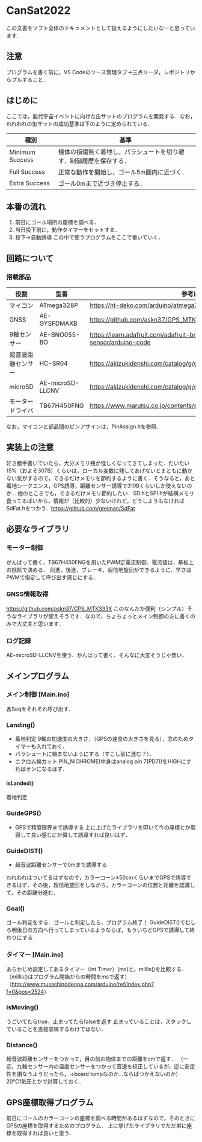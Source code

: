 # CanSat2022

この文書をソフト全体のドキュメントとして扱えるようにしたいなーと思っています．

## 注意
プログラムを書く前に，VS Codeのソース管理タブ→三点リーダ，レポジトリからプルすること．

## はじめに

ここでは，能代宇宙イベントに向けた缶サットのプログラムを開発する．なお，われわれの缶サットの成功基準は下のように定められている．

| 種別 | 基準 |
| ---- | ---- |
| Minimum Success | 機体の損傷無く着地し，パラシュートを切り離す．制御履歴を保存する． |
| Full Success | 正常な動作を開始し，ゴール5m圏内に近づく． |
| Extra Success | ゴール0mまで近づき停止する． |

## 本番の流れ

1. 前日にゴール場所の座標を調べる．
1. 当日投下前に，動作タイマーをセットする．
1. 投下→自動誘導
この中で使うプログラムをここで書いていく．

## 回路について

### 搭載部品

| 役割 | 型番 | 参考になるサイト |
| --- | --- | --- |
| マイコン | ATmega328P | <https://ht-deko.com/arduino/atmega328p.html> |
| GNSS | AE-GYSFDMAXB | <https://github.com/askn37/GPS_MTK333X> |
| 9軸センサー | AE-BNO055-BO | <https://learn.adafruit.com/adafruit-bno055-absolute-orientation-sensor/arduino-code> |
| 超音波距離センサー | HC-SR04 | <https://akizukidenshi.com/catalog/g/gM-11009/> |
| microSD | AE-microSD-LLCNV | <https://akizukidenshi.com/catalog/g/gK-14015/> |
| モータードライバ | TB67H450FNG | <https://www.marutsu.co.jp/contents/shop/marutsu/datasheet/TB67H450FNG.pdf> |

なお，マイコンと部品間のピンアサインは，PinAssign.hを参照．

## 実装上の注意

好き勝手書いていたら，大分メモリ残が怪しくなってきてしまった．だいたい15%（およそ307B）くらいは，ローカル変数に残してあげないとまともに動かない気がするので，できるだけメモリを節約するように書く．そうなると，あと着地シークエンス，GPS誘導，距離センサー誘導で319Bくらいしか使えないのか…
他のところでも，できるだけメモリ節約したい．SD.hとSPI.hが結構メモリ食ってるぽいから，情報が（比較的）少ないけれど，どうしようもなければSdFat.hをつかう．<https://github.com/greiman/SdFat>

## 必要なライブラリ

### モーター制御

がんばって書く，TB67H450FNGを用いたPWM定電流制御．電流値は，基板上の抵抗で決める．
前進，後進，ブレーキ，超信地旋回ができるように．早さはPWMで指定して呼び出す感じにする．

### GNSS情報取得

<https://github.com/askn37/GPS_MTK333X>
このなんだか便利（シンプル）そうなライブラリが使えそうです．なので，ちょちょっとメイン制御の方に書くのみで大丈夫と思います．

### ログ記録

AE-microSD-LLCNVを使う．がんばって書く．そんなに大変そうじゃ無い．

## メインプログラム

### メイン制御 [Main.ino]

各Seqをそれぞれ呼び出す．

### Landing()

- 着地判定
9軸の加速度の大きさ，（GPSの速度の大きさを見る），念のためタイマーも入れておく．
- パラシュートに絡まないようにする（すこし前に進む？）．
- ニクロム線カット
PIN_NICHROME(中身はanalog pin 7(PD7))をHIGHにすればオンになるはず．

#### isLanded()

着地判定

### GuideGPS()

- GPSで精度限界まで誘導する
上に上げたライブラリを叩いて今の座標とか取得して良い感じに計算して誘導すれば良いはず．

### GuideDIST()

- 超音波距離センサーで0mまで誘導する

われわれはついてるはずなので，カラーコーン±50cmくらいまでGPSで誘導できるはず．その後，超信地旋回をしながら，カラーコーンの位置と距離を認識して，その距離分進む．

### Goal()

ゴール判定をする．ゴールと判定したら，プログラム終了！
GuideDIST()でむしろ明後日の方向へ行ってしまっているようならば，もういちどGPSで誘導して終わりにする．

### タイマー [Main.ino]

あらかじめ設定してあるタイマー（int Timer）(ms)と，millis()を比較する．
（millis()はプログラム開始からの時間をmsで返す）（<http://www.musashinodenpa.com/arduino/ref/index.php?f=0&pos=2524>）

### isMoving()

うごいてたらtrue，止まってたらfalseを返す
止まっていることは，スタックしていることを直接意味するわけではない．

### Distance()

超音波距離センサーをつかって，目の前の物体までの距離をcmで返す．
（一応，九軸センサー内の温度センサーをつかって音速を校正しているが，逆に安定性を損なうようだったら，→board tempなのか…ならばつかえないのか）20℃1気圧とかで計算しておく．

## GPS座標取得プログラム

前日にゴールのカラーコーンの座標を調べる時間があるはずなので，そのときにGPSの座標を取得するためのプログラム．
上に挙げたライブラリでただ単に座標を取得すれば良いと思う．
